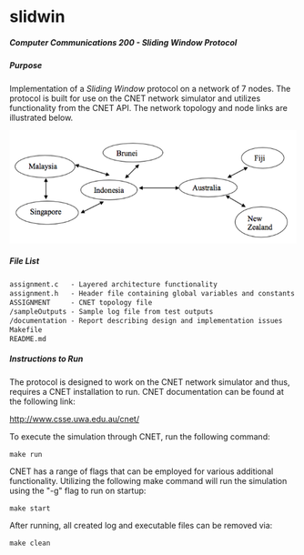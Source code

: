 # slidwin

##### Computer Communications 200 - Sliding Window Protocol

##### Purpose

Implementation of a *Sliding Window* protocol on a network of 7 nodes. The protocol is built for use on the CNET network simulator and utilizes functionality from the CNET API. The network topology and node links are illustrated below.

![toplogy image](./documentation/topologyimage.png)

##### File List


	assignment.c   - Layered architecture functionality
	assignment.h   - Header file containing global variables and constants
	ASSIGNMENT     - CNET topology file
	/sampleOutputs - Sample log file from test outputs
	/documentation - Report describing design and implementation issues
	Makefile
	README.md
	
##### Instructions to Run

The protocol is designed to work on the CNET network simulator and thus, requires a CNET installation to run. CNET documentation can be found at the following link:

<http://www.csse.uwa.edu.au/cnet/>

To execute the simulation through CNET, run the following command:

	make run

CNET has a range of flags that can be employed for various additional functionality. Utilizing the following make command will run the simulation using the "-g" flag to run on startup:

	make start

After running, all created log and executable files can be removed via:

	make clean
	
